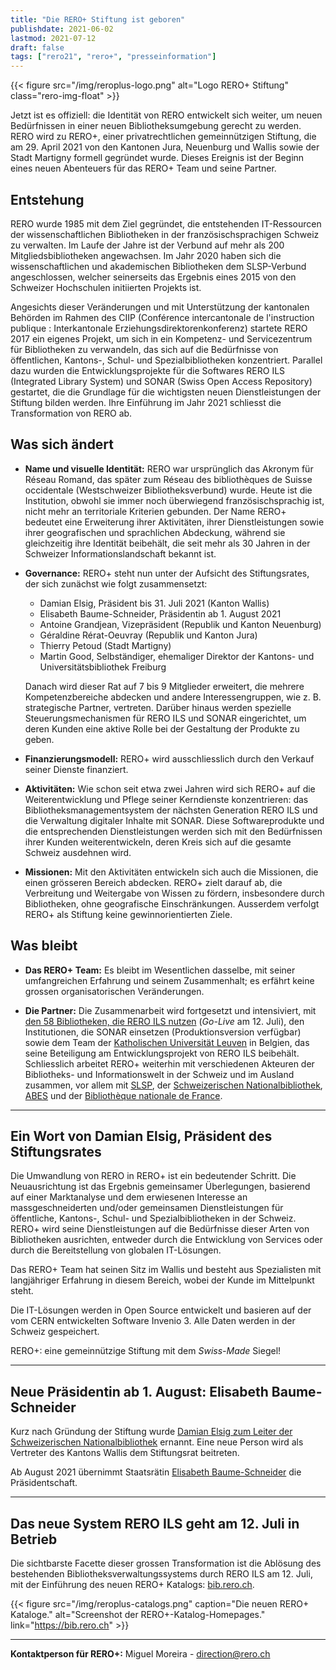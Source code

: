 ```yaml
---
title: "Die RERO+ Stiftung ist geboren"
publishdate: 2021-06-02
lastmod: 2021-07-12
draft: false
tags: ["rero21", "rero+", "presseinformation"]
---
```


{{< figure src="/img/reroplus-logo.png"
    alt="Logo RERO+ Stiftung"
    class="rero-img-float" >}}

Jetzt ist es offiziell: die Identität von RERO entwickelt sich weiter, um neuen Bedürfnissen in einer neuen Bibliotheksumgebung gerecht zu werden. RERO wird zu RERO+, einer privatrechtlichen gemeinnützigen Stiftung, die am 29. April 2021 von den Kantonen Jura, Neuenburg und Wallis sowie der Stadt Martigny formell gegründet wurde. Dieses Ereignis ist der Beginn eines neuen Abenteuers für das RERO+ Team und seine Partner.

<!--more-->

## Entstehung

RERO wurde 1985 mit dem Ziel gegründet, die entstehenden IT-Ressourcen der wissenschaftlichen Bibliotheken in der französischsprachigen Schweiz zu verwalten. Im Laufe der Jahre ist der Verbund auf mehr als 200 Mitgliedsbibliotheken angewachsen. Im Jahr 2020 haben sich die wissenschaftlichen und akademischen Bibliotheken dem SLSP-Verbund angeschlossen, welcher seinerseits das Ergebnis eines 2015 von den Schweizer Hochschulen initiierten Projekts ist.

Angesichts dieser Veränderungen und mit Unterstützung der kantonalen Behörden im Rahmen des CIIP (Conférence intercantonale de l'instruction publique : Interkantonale Erziehungsdirektorenkonferenz) startete RERO 2017 ein eigenes Projekt, um sich in ein Kompetenz- und Servicezentrum für Bibliotheken zu verwandeln, das sich auf die Bedürfnisse von öffentlichen, Kantons-, Schul- und Spezialbibliotheken konzentriert. Parallel dazu wurden die Entwicklungsprojekte für die Softwares RERO ILS (Integrated Library System) und SONAR (Swiss Open Access Repository) gestartet, die die Grundlage für die wichtigsten neuen Dienstleistungen der Stiftung bilden werden. Ihre Einführung im Jahr 2021 schliesst die Transformation von RERO ab.

## Was sich ändert

- __Name und visuelle Identität:__ RERO war ursprünglich das Akronym für Réseau Romand, das später zum Réseau des bibliothèques de Suisse occidentale (Westschweizer Bibliotheksverbund) wurde. Heute ist die Institution, obwohl sie immer noch überwiegend französischsprachig ist, nicht mehr an territoriale Kriterien gebunden. Der Name RERO+ bedeutet eine Erweiterung ihrer Aktivitäten, ihrer Dienstleistungen sowie ihrer geografischen und sprachlichen Abdeckung, während sie gleichzeitig ihre Identität beibehält, die seit mehr als 30 Jahren in der Schweizer Informationslandschaft bekannt ist.

- __Governance:__ RERO+ steht nun unter der Aufsicht des Stiftungsrates, der sich zunächst wie folgt zusammensetzt:
  - Damian Elsig, Präsident bis 31. Juli 2021 (Kanton Wallis)
  - Elisabeth Baume-Schneider, Präsidentin ab 1. August 2021
  - Antoine Grandjean, Vizepräsident (Republik und Kanton Neuenburg)
  - Géraldine Rérat-Oeuvray (Republik und Kanton Jura)
  - Thierry Petoud (Stadt Martigny)
  - Martin Good, Selbständiger, ehemaliger Direktor der Kantons- und Universitätsbibliothek Freiburg

  Danach wird dieser Rat auf 7 bis 9 Mitglieder erweitert, die mehrere Kompetenzbereiche abdecken und andere Interessengruppen, wie z. B. strategische Partner, vertreten. Darüber hinaus werden spezielle Steuerungsmechanismen für RERO ILS und SONAR eingerichtet, um deren Kunden eine aktive Rolle bei der Gestaltung der Produkte zu geben.

- __Finanzierungsmodell:__ RERO+ wird ausschliesslich durch den Verkauf seiner Dienste finanziert.

- __Aktivitäten:__ Wie schon seit etwa zwei Jahren wird sich RERO+ auf die Weiterentwicklung und Pflege seiner Kerndienste konzentrieren: das Bibliotheksmanagementsystem der nächsten Generation RERO ILS und die Verwaltung digitaler Inhalte mit SONAR. Diese Softwareprodukte und die entsprechenden Dienstleistungen werden sich mit den Bedürfnissen ihrer Kunden weiterentwickeln, deren Kreis sich auf die gesamte Schweiz ausdehnen wird.

- __Missionen:__ Mit den Aktivitäten entwickeln sich auch die Missionen, die einen grösseren Bereich abdecken. RERO+ zielt darauf ab, die Verbreitung und Weitergabe von Wissen zu fördern, insbesondere durch Bibliotheken, ohne geografische Einschränkungen. Ausserdem verfolgt RERO+ als Stiftung keine gewinnorientierten Ziele.

## Was bleibt

- __Das RERO+ Team:__ Es bleibt im Wesentlichen dasselbe, mit seiner umfangreichen Erfahrung und seinem Zusammenhalt; es erfährt keine grossen organisatorischen Veränderungen.

- __Die Partner:__ Die Zusammenarbeit wird fortgesetzt und intensiviert, mit [den 58 Bibliotheken, die RERO ILS nutzen](/de/reroils/migration2021-libraries/) (*Go-Live* am 12. Juli), den Institutionen, die SONAR einsetzen (Produktionsversion verfügbar) sowie dem Team der [Katholischen Universität Leuven](https://uclouvain.be/) in Belgien, das seine Beteiligung am Entwicklungsprojekt von RERO ILS beibehält. Schliesslich arbeitet RERO+ weiterhin mit verschiedenen Akteuren der Bibliotheks- und Informationswelt in der Schweiz und im Ausland zusammen, vor allem mit [SLSP](https://slsp.ch), der [Schweizerischen Nationalbibliothek](https://www.nb.admin.ch/), [ABES](https://abes.fr/) und der [Bibliothèque nationale de France](https://www.bnf.fr/).

---

## Ein Wort von Damian Elsig, Präsident des Stiftungsrates

Die Umwandlung von RERO in RERO+ ist ein bedeutender Schritt. Die Neuausrichtung ist das Ergebnis gemeinsamer Überlegungen, basierend auf einer Marktanalyse und dem erwiesenen Interesse an massgeschneiderten und/oder gemeinsamen Dienstleistungen für öffentliche, Kantons-, Schul- und Spezialbibliotheken in der Schweiz. RERO+ wird seine Dienstleistungen auf die Bedürfnisse dieser Arten von Bibliotheken ausrichten, entweder durch die Entwicklung von Services oder durch die Bereitstellung von globalen IT-Lösungen.

Das RERO+ Team hat seinen Sitz im Wallis und besteht aus Spezialisten mit langjähriger Erfahrung in diesem Bereich, wobei der Kunde im Mittelpunkt steht.

Die IT-Lösungen werden in Open Source entwickelt und basieren auf der vom CERN entwickelten Software Invenio 3. Alle Daten werden in der Schweiz gespeichert.

RERO+: eine gemeinnützige Stiftung mit dem *Swiss-Made* Siegel!

---

## Neue Präsidentin ab 1. August: Elisabeth Baume-Schneider

Kurz nach Gründung der Stiftung wurde [Damian Elsig zum Leiter der Schweizerischen Nationalbibliothek](https://www.admin.ch/gov/de/start/dokumentation/medienmitteilungen.msg-id-83356.html) ernannt. Eine neue Person wird als Vertreter des Kantons Wallis dem Stiftungsrat beitreten.

Ab August 2021 übernimmt Staatsrätin [Elisabeth Baume-Schneider](https://de.wikipedia.org/wiki/%C3%89lisabeth_Baume-Schneider) die Präsidentschaft.

---

## Das neue System RERO ILS geht am 12. Juli in Betrieb

Die sichtbarste Facette dieser grossen Transformation ist die Ablösung des bestehenden Bibliotheksverwaltungssystems durch RERO ILS am 12. Juli, mit der Einführung des neuen RERO+ Katalogs: [bib.rero.ch](https://bib.rero.ch/).

{{< figure src="/img/reroplus-catalogs.png"
    caption="Die neuen RERO+ Kataloge."
    alt="Screenshot der RERO+-Katalog-Homepages."
    link="https://bib.rero.ch" >}}

---

__Kontaktperson für RERO+:__ Miguel Moreira - <direction@rero.ch>
